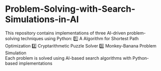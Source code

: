 # Problem-Solving-with-Search-Simulations-in-AI
This repository contains implementations of three AI-driven problem-solving techniques using Python: 
1️⃣ A Algorithm for Shortest Path Optimization
2️⃣ Cryptarithmetic Puzzle Solver 
3️⃣ Monkey-Banana Problem Simulation  
Each problem is solved using AI-based search algorithms with Python-based implementations
